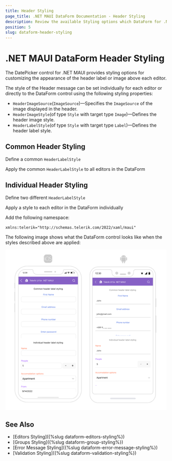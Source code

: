 ```yaml
---
title: Header Styling
page_title: .NET MAUI DataForm Documentation - Header Styling
description: Review the available Styling options which DataForm for .NET MAUI control provides for its editors.
position: 5
slug: dataform-header-styling
---
```


# .NET MAUI DataForm Header Styling

The DatePicker control for .NET MAUI provides styling options for customizing the appearance of the header label or image above each editor.

The style of the Header message can be set individually for each editor or directly to the DataForm control using the following styling properties:

* `HeaderImageSource`(`ImageSource`)&mdash;Specifies the `ImageSource` of the image displayed in the header.
* `HeaderImageStyle`(of type `Style` with target type `Image`)&mdash;Defines the header image style.
* `HeaderLabelStyle`(of type `Style` with target type `Label`)&mdash;Defines the header label style.

## Common Header Styling

Define a common `HeaderLabelStyle`

<snippet id='dataform-header-styling-common-style' />

Apply the common `HeaderLabelStyle` to all editors in the DataForm

<snippet id='dataform-header-styling-common' />

## Individual Header Styling

Define two different `HeaderLabelStyle`

<snippet id='dataform-header-styling-header-style' />

<snippet id='dataform-header-styling-header-style-alt' />

Apply a style to each editor in the DataForm individually

<snippet id='dataform-header-styling-individual' />

Add the following namespace:

 ```XAML
xmlns:telerik="http://schemas.telerik.com/2022/xaml/maui"
 ```

The following image shows what the DataForm control looks like when the styles described above are applied:

![.NET MAUI DataForm Header Message Styling](../images/dataform-header-message-styling.png)

## See Also

- [Editors Styling]({%slug dataform-editors-styling%})
- [Groups Styling]({%slug dataform-group-styling%})
- [Error Message Styling]({%slug dataform-error-message-styling%})
- [Validation Styling]({%slug dataform-validation-styling%})
